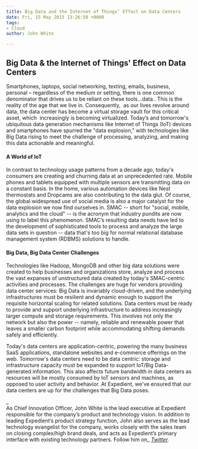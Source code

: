 ```yaml
---
title: Big Data and the Internet of Things’ Effect on Data Centers
date: Fri, 15 May 2015 13:26:50 +0000
tags:
- Cloud
author: John White

---
```

## Big Data & the Internet of Things' Effect on Data Centers

Smartphones, laptops, social networking, texting, emails, business, personal – regardless of the medium or setting, there is one common denominator that drives us to be reliant on these tools…data.. This is the reality of the age that we live in. Consequently,  as our lives revolve around data, the data center has become a virtual storage vault for this critical asset, which  increasingly is becoming virtualized. Today’s and tomorrow's ubiquitous data generation mechanisms like Internet of Things (IoT) devices and smartphones have spurred the "data explosion," with technologies like Big Data rising to meet the challenge of processing, analyzing, and making this data actionable and meaningful.

#### A World of IoT

In contrast to technology usage patterns from a decade ago, today's consumers are creating and churning data at an unprecedented rate. Mobile phones and tablets equipped with multiple sensors are transmitting data on a constant basis. In the home, various automation devices like Nest thermostats and Dropcams are also contributing to the data glut. Of course, the global widespread use of social media is also a major catalyst for the data explosion we now find ourselves in. SMAC -- short for "social, mobile, analytics and the cloud" -- is the acronym that industry pundits are now using to label this phenomenon. SMAC’s resulting data needs have led to the development of sophisticated tools to process and analyze the large data sets in question -- data that's too big for normal relational database management system (RDBMS) solutions to handle.

#### Big Data, Big Data Center Challenges

Technologies like Hadoop, MongoDB and other big data solutions were created to help businesses and organizations store, analyze and process the vast expanses of unstructured data created by today's SMAC-centric activities and processes. The challenges are huge for vendors providing data center services: Big Data is invariably cloud-driven, and the underlying infrastructures must be resilient and dynamic enough to support the requisite horizontal scaling for related solutions. Data centers must be ready to provide and support underlying infrastructure to address increasingly larger compute and storage requirements. This involves not only the network but also the power -- namely, reliable and renewable power that leaves a smaller carbon footprint while accommodating shifting demands safely and efficiently.

Today's data centers are application-centric, powering the many business SaaS applications, standalone websites and e-commerce offerings on the web. Tomorrow's data centers need to be data centric: storage and infrastructure capacity must be expanded to support IoT/Big Data-generated information. This also affects future bandwidth in data centers as resources will be mostly consumed by IoT sensors and machines, as opposed to user activity and behavior. At Expedient, we've ensured that our data centers are up for the challenges that Big Data poses.

_  
As Chief Innovation Officer, John White is the lead executive at Expedient responsible for the company’s product and technology vision. In addition to leading Expedient’s product strategy function, John also serves as the lead technology evangelist for the company, works closely with the sales team on closing complex/high brand deals, and acts as Expedient’s primary interface with existing technology partners. Follow him on_ [_Twitter_](https://twitter.com/johna_white)_._